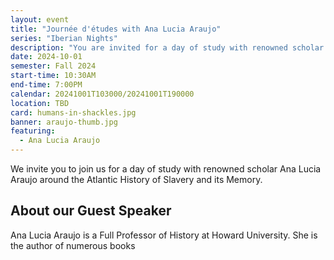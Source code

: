 ```yaml
---
layout: event
title: "Journée d'études with Ana Lucia Araujo"
series: "Iberian Nights"
description: "You are invited for a day of study with renowned scholar Ana Lucia Araujo around the Atlantic History of Slavery and its Memory."
date: 2024-10-01
semester: Fall 2024
start-time: 10:30AM
end-time: 7:00PM
calendar: 20241001T103000/20241001T190000
location: TBD
card: humans-in-shackles.jpg
banner: araujo-thumb.jpg
featuring:
  - Ana Lucia Araujo
---
```


We invite you to join us for a day of study with renowned scholar Ana Lucia Araujo around the Atlantic History of Slavery and its Memory.

## About our Guest Speaker

Ana Lucia Araujo is a Full Professor of History at Howard University. She is the author of numerous books
